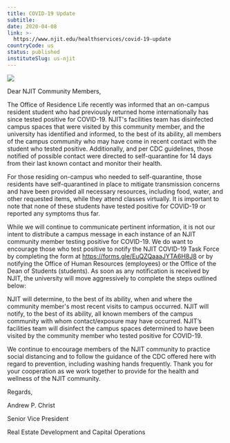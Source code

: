 ```yaml
---
title: COVID-19 Update
subtitle: 
date: 2020-04-08
link: >-
  https://www.njit.edu/healthservices/covid-19-update
countryCode: us
status: published
instituteSlug: us-njit
---
```

![](https://www.njit.edu/healthservices/sites/all/themes/njit_v1_2/favicon.ico)

Dear NJIT Community Members,

The Office of Residence Life recently was informed that an on-campus resident student who had previously returned home internationally has since tested positive for COVID-19. NJIT's facilities team has disinfected campus spaces that were visited by this community member, and the university has identified and informed, to the best of its ability, all members of the campus community who may have come in recent contact with the student who tested positive. Additionally, and per CDC guidelines, those notified of possible contact were directed to self-quarantine for 14 days from their last known contact and monitor their health.

For those residing on-campus who needed to self-quarantine, those residents have self-quarantined in place to mitigate transmission concerns and have been provided all necessary resources, including food, water, and other requested items, while they attend classes virtually. It is important to note that none of these students have tested positive for COVID-19 or reported any symptoms thus far.

While we will continue to communicate pertinent information, it is not our intent to distribute a campus message in each instance of an NJIT community member testing positive for COVID-19. We do want to encourage those who test positive to notify the NJIT COVID-19 Task Force by completing the form at https://forms.gle/EuQZQaaaJYTA6H8J8 or by notifying the Office of Human Resources (employees) or the Office of the Dean of Students (students). As soon as any notification is received by NJIT, the university will move aggressively to complete the steps outlined below:

NJIT will determine, to the best of its ability, when and where the community member's most recent visits to campus occurred. NJIT will notify, to the best of its ability, all known members of the campus community with whom contact/exposure may have occurred. NJIT’s facilities team will disinfect the campus spaces determined to have been visited by the community member who tested positive for COVID-19.

We continue to encourage members of the NJIT community to practice social distancing and to follow the guidance of the CDC offered here with regard to prevention, including washing hands frequently. Thank you for your cooperation as we work together to provide for the health and wellness of the NJIT community.

Regards,

Andrew P. Christ

Senior Vice President

Real Estate Development and Capital Operations